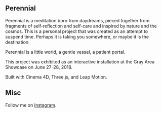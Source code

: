 ## Perennial
Perennial is a meditation born from daydreams, pieced together from fragments of self-reflection and self-care and inspired by nature and the cosmos. This is a personal project that was created as an attempt to suspend time. Perhaps it is taking you somewhere, or maybe it is the destination.

Perennial is a little world, a gentle vessel, a patient portal.

This project was exhibited as an interactive installation at the Gray Area Showcase on June 27-28, 2018.

Built with Cinema 4D, Three.js, and Leap Motion.

## Misc
Follow me on [Instagram](http://www.instagram.com/tenderbloom).
